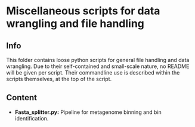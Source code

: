 # Miscellaneous scripts for data wrangling and file handling
## Info
This folder contains loose python scripts for general file handling and data wrangling. Due to their self-contained and small-scale nature, no README will be given per script. Their commandline use is described within the scripts themselves, at the top of the script. 

## Content
- **Fasta_splitter.py:** Pipeline for metagenome binning and bin identification.
